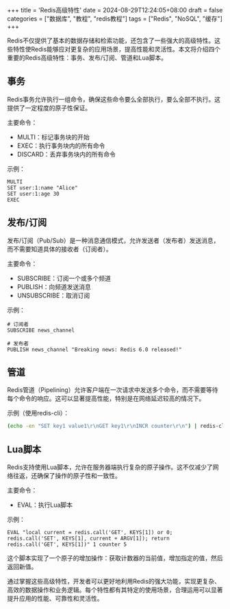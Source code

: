 +++
title = 'Redis高级特性'
date = 2024-08-29T12:24:05+08:00
draft = false
categories = ["数据库", "教程", "redis教程"]
tags = ["Redis", "NoSQL", "缓存"]
+++

Redis不仅提供了基本的数据存储和检索功能，还包含了一些强大的高级特性。这些特性使Redis能够应对更复杂的应用场景，提高性能和灵活性。本文将介绍四个重要的Redis高级特性：事务、发布/订阅、管道和Lua脚本。

## 事务

Redis事务允许执行一组命令，确保这些命令要么全部执行，要么全部不执行。这提供了一定程度的原子性保证。

主要命令：
- MULTI：标记事务块的开始
- EXEC：执行事务块内的所有命令
- DISCARD：丢弃事务块内的所有命令

示例：
```redis
MULTI
SET user:1:name "Alice"
SET user:1:age 30
EXEC
```

## 发布/订阅

发布/订阅（Pub/Sub）是一种消息通信模式，允许发送者（发布者）发送消息，而不需要知道具体的接收者（订阅者）。

主要命令：
- SUBSCRIBE：订阅一个或多个频道
- PUBLISH：向频道发送消息
- UNSUBSCRIBE：取消订阅

示例：
```redis
# 订阅者
SUBSCRIBE news_channel

# 发布者
PUBLISH news_channel "Breaking news: Redis 6.0 released!"
```

## 管道

Redis管道（Pipelining）允许客户端在一次请求中发送多个命令，而不需要等待每个命令的响应。这可以显著提高性能，特别是在网络延迟较高的情况下。

示例（使用redis-cli）：
```bash
(echo -en "SET key1 value1\r\nGET key1\r\nINCR counter\r\n") | redis-cli --pipe
```

## Lua脚本

Redis支持使用Lua脚本，允许在服务器端执行复杂的原子操作。这不仅减少了网络往返，还确保了操作的原子性和一致性。

主要命令：
- EVAL：执行Lua脚本

示例：
```redis
EVAL "local current = redis.call('GET', KEYS[1]) or 0; redis.call('SET', KEYS[1], current + ARGV[1]); return redis.call('GET', KEYS[1])" 1 counter 5
```

这个脚本实现了一个原子的增加操作：获取计数器的当前值，增加指定的值，然后返回新值。

通过掌握这些高级特性，开发者可以更好地利用Redis的强大功能，实现更复杂、高效的数据操作和业务逻辑。每个特性都有其特定的使用场景，合理运用可以显著提升应用的性能、可靠性和灵活性。